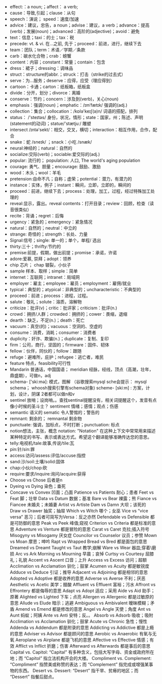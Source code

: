 - effect:：a noun;；affect： a verb;
- cause：导致,引起；clause：从句
- speech：演说； speed：速度/加速
- advice：建议，忠告，a noun；advise：建议，a verb；advance：提高(verb)；发展(noun)；advanced：高阶的(adjective)；avoid：避免
- text：信息；taxi：的士；tax：税
- precede: vt. & vi. 在…之前, 先于；proceed：前进，进行，继续下去
- team：团队；term：术语／学期／条款
- carb：碳水化合物；crab：螃蟹
- content：内容；constant：常量；contain：包含
- dress：裙子；dressing：调味品
- struct：structure的abbr.；struck：打击（strike的过去式）
- serve：为...服务；deserve：应得，应受（理应得到）
- cartoon：卡通；carton：纸板箱，纸板盒
- divide：分开，划分；divorce：离婚
- conserve：节约；concern：涉及到(verb)，关心(noun)
- emphasis：强调(noun)；emphatic：/ɪmˈfætɪk/ 强调的(adj.)
- collection：集合；collocation：/kɒlə'keɪʃ(ə)n/  词语的搭配，排列
- status： /'steɪtəs/  身份，状况，情形；state：国家，州；陈述、声明(statement的动词)；statue/'stætjuː/ 雕塑
- intersect /ɪntə'sekt/：相交，交叉，横切；interaction：相互作用，合作，配合
- snake：蛇 /sneɪk/  ；snack：小吃 /snæk/  
- neural:神经的；natural：自然的
- socialize:交际(verb)；sociable:爱交际的(adj.)
- popular: 流行的； population: 人口,  The world's aging population
- courage: 勇气、胆量；encourage: 鼓励、激励
- wood：木头；wool：羊毛
- pretension:自命不凡；自称；虚荣；potential：潜力，有潜力的
- instance：实体，例子；instant：瞬间，立即，立即的，瞬间的
- proceed：前进，继续下去；process：处理，加工，过程，经过特殊加工处理的
- reveal:显示，露出。reveal contents：打开目录；review：回顾，检查（读音很类似）
- recite：背诵；regret：后悔
- urgency：紧急的；emergency：紧急情况
- natural：自然的；neutral：中立的
- strange: 奇怪的；strength：长处、力量
- Signal:信号；single: 单一的；单个，单程/ 选出
- thirty:三十；thrifty:节约的
- premise:前提，假期，做出前提；promise：承诺，许诺
- adore:爱慕, 崇拜；adopt：领养
- chip 芯片； chap 皲裂，小伙子
- sample 样本、取样；simple：简单
- internet：互联网；intranet：局域网
- employer：雇主；employee：雇员；employment：雇佣/就业
- typical：典型的；atypical：非典型的；uncharacteristic：不典型的
- proceed：前进；process：进程，过程。
- salute：敬礼；solute：溶质，溶解物
- criticize：批评(v)；critic：批评家；criticism：批评(n.)
- crowd：拥挤/人群；crowded：拥挤的；cower：畏缩，退缩
- dearth：缺乏，不足(n.)；death：死亡
- vacuum：真空(的)；vacuous：空洞的、空虚的
- consume：消费，消耗；consumer：消费者
- duplicity：奸诈、欺骗(n.)；duplicate：复制、复印
- firm：公司，商行，坚固的；firmware：固件、韧体
- fellow：伙伴，同伙的；follow：跟随
- refuge：避难所，庇护；refugee：逃亡者，难民
- feature 特点，feasibility可行性
- Mandarin 普通话，中国国语； meridian 经脉，经线，顶点（高潮，壮年，鼎盛期），可做n，adj
- schema- ['skiːmə]: 模式，图解 （谷歌搜索mysql sche会提示： mysql schema； whoosh搜索引擎有schema对象) scheme- [skiːm] : 方案，计划，设计，阴谋 2者都可以做n和v
- sentinel 放哨；设岗哨。。查找sentinal提醒没有，相关词提醒这个，发音有点像小时候的圣斗士？ sentiment 情绪；感情；观点；伤感
- semantic 语义的 sematic 令人警惕的；警告的
- remnant: 剩余的； remnantal 剩余物
- punctuate: 强调，加标点，不时打断；punctuation: 标点
- notion想法，主张，概念 notation: "Notation" 在这种上下文中常常用来描述某种特定的书写、表示或表达方式。希望这个翻译能够准确传达您的意思。
- telly:电视机/tale:故事,传说/tile:瓦
- pin:针/sin:罪
- access:访问/assess:评估/accuse:指控
- sand:沙/soil:土壤/solid:固体
- chap:小伙/chop:砍
- require:要求/inquire:询问/acquire:获得
- Choose vs Chose 后者是n
- Dyeing vs Dying 染色；垂死
- Concave vs Convex 凹面；凸面
Patience vs Patients 耐心；患者
Feet vs Feat 脚；壮举
Data vs Datum 数据；基准
Bare vs Bear 裸露；熊
Fiance vs Fiancee 未婚夫；未婚妻
Artist vs Artiste 
Dam vs Damn 大坝；该死的
Draw vs Drawer 抽奖；抽屉
Which vs Witch 哪个；女巫
Vice vs  “vice versa”  恶习；后者可简写为Versa：反之亦然
Defendable vs Defensible 都是可防御的意思
Peak vs Peek 峰值;窥视
Criterion vs Criteria 都是标准的意思
Adventure vs Venture 都是冒险的意思
Carat vs Caret 克拉;插入符号
Misogyny vs Misogamy 厌女症
Councilor vs Counselor 议员；参赞
Mown vs Moan 摩恩；呻吟
Rapt vs Wrapped 
Bread vs Bred 都是面包的意思
Dreamed vs Dreamt
Taught vs Taut 教学;崩解
Ware vs Wear 器皿;穿着\磨损
Arc vs Ark 
Morning vs Mourning 早晨；哀悼
Curtsy vs Courtesy 屈膝礼；礼貌
Accent vs Ascent 口音；上升
Access vs Excess 访问；超额
Acclimation vs Acclamation 驯化；鼓掌
Acumen vs Acuity 都是敏锐度
Adduce vs Deduce 引证；推导
Adjacent vs Adjoining 都是相邻的意思
Adopted vs Adoptive 都是收养的意思 
Adverse vs Averse 不利；厌恶
Aesthetic vs Acetic 美学；醋酸
Affluent vs Effluent 富裕；污水
Affront vs Effrontery 都是侮辱的意思
Adapt vs Adopt 适应；采用
Aide vs Aid 助手；原著
Alighted vs Lighted 下车；点亮
Allergen vs Allergenic 都是过敏原的意思
Allude vs Elude 暗示；逃避
Ambiguous vs Ambivalent 暧昧模糊；矛盾
Amend vs Emend 都是修改的意思
Angel vs Angle 天使；角度
Ant vs Aunt 蚂蚁；阿姨
Ante vs Anti 安特；反。。
Absorb vs Adsorb 吸收；吸附
Acclimation vs Acclamation 驯化；鼓掌
Acute vs Chronic 急性；慢性
Addenda vs Addendum 都是附录的意思
Addicting vs Addictive  都是上瘾的意思
Adviser vs Advisor 都是顾问的意思
Aerobic vs Anaerobic 有氧与无氧
Aeroplane vs Airplane 都是飞机的意思
Affective vs Effective 情感；有效
Afflict vs Inflict 折磨；伤害
Afterward vs Afterwards 都是事后的意思
Capital vs. Capitol: “Capital” 有多种含义，包括大写字母、资金或政府所在地；而 “Capitol” 指立法机构开会的大楼。
Compliment vs. Complement: “Compliment” 指赞美或称赞的表达；而 “Complement” 指完成或增强某事物的东西。
Desert vs. Dessert: “Desert” 指干旱、贫瘠的地区；而 “Dessert” 指餐后甜点。